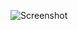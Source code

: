 ![Screenshot](https://raw.githubusercontent.com/Cryakl/Ultimate-RAT-Collection/refs/heads/main/Ghost/Ghost%202.2/Screenshot.png)
